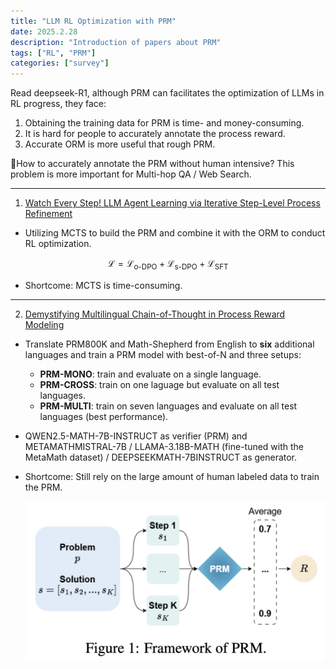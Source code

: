 ```yaml
---
title: "LLM RL Optimization with PRM"
date: 2025.2.28
description: "Introduction of papers about PRM"
tags: ["RL", "PRM"]
categories: ["survey"]
---
```


Read deepseek-R1, although PRM can facilitates the optimization of LLMs in RL progress, they face:

1. Obtaining the training data for PRM is time- and money-consuming.
2. It is hard for people to accurately annotate the process reward.
3. Accurate ORM is more useful that rough PRM.

:round_pushpin:How to accurately annotate the PRM without human intensive?
This problem is more important for Multi-hop QA / Web Search.

****

1. [Watch Every Step! LLM Agent Learning via Iterative Step-Level Process Refinement](https://arxiv.org/pdf/2406.11176)

- Utilizing MCTS to build the PRM and combine it with the ORM to conduct RL optimization.

$$
  \mathcal{L} = \mathcal{L}_\text{o-DPO} + \mathcal{L}_\text{s-DPO} + \mathcal{L}_\text{SFT}
$$

- Shortcome: MCTS is time-consuming.

****

2. [Demystifying Multilingual Chain-of-Thought in Process Reward Modeling](https://arxiv.org/pdf/2502.12663)

- Translate PRM800K and Math-Shepherd from English to **six** additional languages and train a PRM model with best-of-N and three setups:
  - **PRM-MONO**: train and evaluate on a single language.
  - **PRM-CROSS**: train on one laguage but evaluate on all test languages.
  - **PRM-MULTI**: train on seven languages and evaluate on all test languages (best performance).

- QWEN2.5-MATH-7B-INSTRUCT as verifier (PRM) and METAMATHMISTRAL-7B / LLAMA-3.18B-MATH (fine-tuned with the MetaMath dataset) / DEEPSEEKMATH-7BINSTRUCT as generator.

- Shortcome: Still rely on the large amount of human labeled data to train the PRM.
   <!-- ![Framework of PRM](https://raw.githubusercontent.com/DengZhirui/dengzhirui.github.io/main/images/PRM-MULTI.png) -->
   <img src="https://raw.githubusercontent.com/DengZhirui/dengzhirui.github.io/main/images/PRM-MULTI.png" width="500"/>


